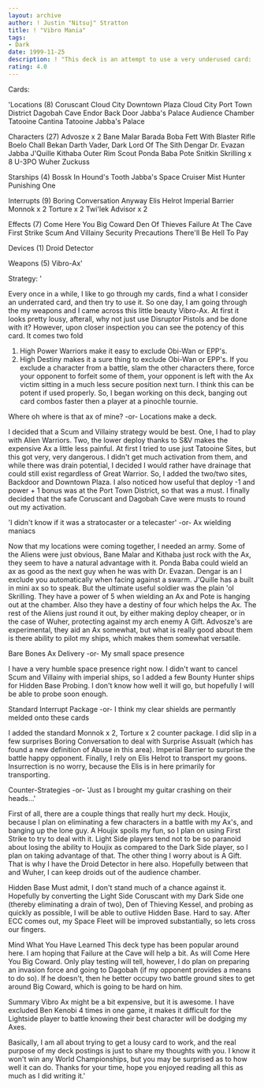 ```yaml
---
layout: archive
author: ! Justin "Nitsuj" Stratton
title: ! "Vibro Mania"
tags:
- Dark
date: 1999-11-25
description: ! "This deck is an attempt to use a very underused card:  The Vibro Ax."
rating: 4.0
---
```

Cards: 

'Locations (8)
Coruscant
Cloud City Downtown Plaza
Cloud City Port Town District
Dagobah Cave
Endor Back Door
Jabba's Palace Audience Chamber
Tatooine Cantina
Tatooine Jabba's Palace

Characters (27)
Advosze x 2
Bane Malar
Barada
Boba Fett With Blaster Rifle
Boelo
Chall Bekan
Darth Vader, Dark Lord Of The Sith
Dengar
Dr. Evazan
Jabba
J'Quille
Kithaba
Outer Rim Scout
Ponda Baba
Pote Snitkin
Skrilling x 8
U-3PO
Wuher
Zuckuss

Starships (4)
Bossk In Hound's Tooth
Jabba's Space Cruiser
Mist Hunter
Punishing One

Interrupts (9)
Boring Conversation Anyway
Elis Helrot
Imperial Barrier
Monnok x 2
Torture x 2
Twi'lek Advisor x 2

Effects (7)
Come Here You Big Coward
Den Of Thieves
Failure At The Cave
First Strike
Scum And Villainy
Security Precautions
There'll Be Hell To Pay

Devices (1)
Droid Detector

Weapons (5)
Vibro-Ax'

Strategy: '

Every once in a while, I like to go through my cards, find a what I consider an underrated card, and then try to use it.  So one day, I am going through the my weapons and I came across this little beauty  Vibro-Ax.  At first it looks pretty lousy, afterall, why not just use Disruptor Pistols and be done with it?  However, upon closer inspection you can see the potency of this card.	It comes two fold
1) High Power Warriors make it easy to exclude Obi-Wan or EPP's.
2) High Destiny makes it a sure thing to exclude Obi-Wan or EPP's.
If you exclude a character from a battle, slam the other characters there, force your opponent to forfeit some of them, your opponent is left with the Ax victim sitting in a much less secure position next turn. I think this can be potent if used properly.  So, I began working on this deck, banging out card combos faster then a player at a pinochle tournie.

Where oh where is that ax of mine?
-or-
Locations make a deck.

I decided that a Scum and Villainy strategy would be best.  One, I had to play with Alien Warriors.  Two, the lower deploy thanks to S&V makes the expensive Ax a little less painful.  At first I tried to use just Tatooine Sites, but this got very, very dangerous.  I didn't get much activation from them, and while there was drain potential, I decided I would rather have drainage that could still exist regardless of Great Warrior.  So, I added the two/two sites, Backdoor and Downtown Plaza.  I also noticed how useful that deploy -1 and power + 1 bonus was at the Port Town District, so that was a must.  I finally decided that the safe Coruscant and Dagobah Cave were musts to round out my activation.

'I didn't know if it was a stratocaster or a telecaster'
-or-
Ax wielding maniacs

Now that my locations were coming together, I needed an army.  Some of the Aliens were just obvious, Bane Malar and Kithaba just rock with the Ax, they seem to have a natural advantage with it.  Ponda Baba could wield an ax as good as the next guy when he was with Dr. Evazan.  Dengar is an I exclude you automatically when facing against a swarm.  J'Quille has a built in mini ax so to speak.  But the ultimate useful soldier was the plain 'ol Skrilling.  They have a power of 5 when wielding an Ax and Pote is hanging out at the chamber.  Also they have a destiny of four which helps the Ax.  The rest of the Aliens just round it out, by either making deploy cheaper, or in the case of Wuher, protecting against my arch enemy A Gift.  Advosze's are experimental, they aid an Ax somewhat, but what is really good about them is there ability to pilot my ships, which makes them somewhat versatile.

Bare Bones Ax Delivery
-or-
My small space presence

I have a very humble space presence right now.	I didn't want to cancel Scum and Villainy with imperial ships, so I added a few Bounty Hunter ships for Hidden Base Probing.  I don't know how well it will go, but hopefully I will be able to probe soon enough.

Standard Interrupt Package
-or-
I think my clear shields are permantly melded onto these cards

I added the standard Monnok x 2, Torture x 2 counter package.  I did slip in a few surprises
Boring Conversation to deal with Surprise Assualt (which has found a new definition of Abuse in this area).  Imperial Barrier to surprise the battle happy opponent.  Finally, I rely on Elis Helrot to transport my goons.  Insurrection is no worry, because the Elis is in here primarily for transporting.

Counter-Strategies
-or-
'Just as I brought my guitar crashing on their heads...'

First of all, there are a couple things that really hurt my deck.  Houjix, because I plan on eliminating a few characters in a battle with my Ax's, and banging up the lone guy.  A Houjix spoils my fun, so I plan on using First Strike to try to deal with it.  Light Side players tend not to be so paranoid about losing the ability to Houjix as compared to the Dark Side player, so I plan on taking advantage of that.  The other thing I worry about is A Gift.  That is why I have the Droid Detector in here also.  Hopefully between that and Wuher, I can keep droids out of the audience chamber.

Hidden Base
Must admit, I don't stand much of a chance against it.  Hopefully by converting the Light Side Coruscant with my Dark Side one (thereby eliminating a drain of two), Den of Thieving Kessel, and probing as quickly as possible, I will be able to outlive Hidden Base.  Hard to say.	After ECC comes out, my Space Fleet will be improved substantially, so lets cross our fingers.

Mind What You Have Learned
This deck type has been popular around here.  I am hoping that Failure at the Cave will help a bit.  As will Come Here You Big Coward.	Only play testing will tell, however, I do plan on preparing an invasion force and going to Dagobah (if my opponent provides a means to do so).  If he doesn't, then he better occupy two battle ground sites to get around Big Coward, which is going to be hard on him.

Summary
Vibro Ax might be a bit expensive, but it is awesome.  I have excluded Ben Kenobi 4 times in one game, it makes it difficult for the Lightside player to battle knowing their best character will be dodging my Axes.

Basically, I am all about trying to get a lousy card to work, and the real purpose of my deck postings is just to share my thoughts with you.  I know it won't win any World Championships, but you may be surprised as to how well it can do.  Thanks for your time, hope you enjoyed reading all this as much as I did writing it.'
